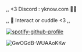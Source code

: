 ,, <3 Discord : yknow.com 🌸🌈

,, 🧼 Interact or cuddle <3 ,,

[![spotify-github-profile](https://spotify-github-profile.kittinanx.com/api/view?uid=316n6n5sqdsmwdellnb3g4yxayiu&cover_image=true&theme=natemoo-re&show_offline=true&background_color=ff0000&interchange=false&bar_color_cover=false&bar_color=ff00bb)](https://github.com/kittinan/spotify-github-profile) 


![GwOGdB-WUAAoKKw](https://github.com/user-attachments/assets/a650de63-ab4b-40ee-89f5-df9777801727)
